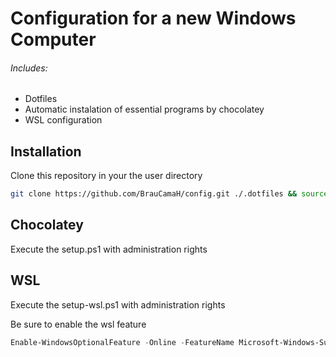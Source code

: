 # Configuration for a new Windows Computer

###### Includes:

- Dotfiles
- Automatic instalation of essential programs by chocolatey
- WSL configuration

## Installation

Clone this repository in your the user directory

```bash
git clone https://github.com/BrauCamaH/config.git ./.dotfiles && source bootstrap.sh
```

## Chocolatey

Execute the setup.ps1 with administration rights

## WSL

Execute the setup-wsl.ps1 with administration rights

Be sure to enable the wsl feature


```powershell
Enable-WindowsOptionalFeature -Online -FeatureName Microsoft-Windows-Subsystem-Linux
```
